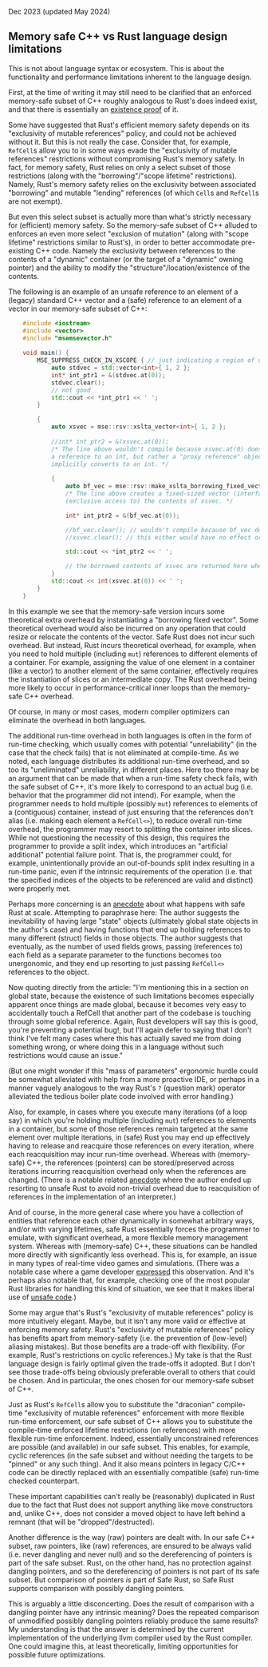 Dec 2023 (updated May 2024)

## Memory safe C++ vs Rust language design limitations


This is not about language syntax or ecosystem. This is about the functionality and performance limitations inherent to the language design.

First, at the time of writing it may still need to be clarified that an enforced memory-safe subset of C++ roughly analogous to Rust's does indeed exist, and that there is essentially an [existence proof](https://github.com/duneroadrunner/scpptool) of it.

Some have suggested that Rust's efficient memory safety depends on its "exclusivity of mutable references" policy, and could not be achieved without it. But this is not really the case. Consider that, for example, `RefCell`s allow you to in some ways evade the "exclusivity of mutable references" restrictions without compromising Rust's memory safety. In fact, for memory safety, Rust relies on only a select subset of those restrictions (along with the "borrowing"/"scope lifetime" restrictions). Namely, Rust's memory safety relies on the exclusivity between associated "borrowing" and mutable "lending" references (of which `Cell`s and `RefCell`s are not exempt).

But even this select subset is actually more than what's strictly necessary for (efficient) memory safety. So the memory-safe subset of C++ alluded to enforces an even more select "exclusion of mutation" (along with "scope lifetime" restrictions similar to Rust's), in order to better accommodate pre-existing C++ code. Namely the exclusivity between references to the contents of a "dynamic" container (or the target of a "dynamic" owning pointer) and the ability to modify the "structure"/location/existence of the contents. 

The following is an example of an unsafe reference to an element of a (legacy) standard C++ vector and a (safe) reference to an element of a vector in our memory-safe subset of C++:

```cpp
    #include <iostream>
    #include <vector>
    #include "msemsevector.h"
    
    void main() {
        MSE_SUPPRESS_CHECK_IN_XSCOPE { // just indicating a region of unsafe code
            auto stdvec = std::vector<int>{ 1, 2 };
            int* int_ptr1 = &(stdvec.at(0));
            stdvec.clear();
            // not good
            std::cout << *int_ptr1 << ' ';
        }

        {
            auto xsvec = mse::rsv::xslta_vector<int>{ 1, 2 };
            
            //int* int_ptr2 = &(xsvec.at(0));
            /* The line above wouldn't compile because xsvec.at(0) does not return 
            a reference to an int, but rather a "proxy reference" object that 
            implicitly converts to an int. */
            
            {
                auto bf_vec = mse::rsv::make_xslta_borrowing_fixed_vector(&xsvec);
                /* The line above creates a fixed-sized vector (interface) that "borrows" 
                (exclusive access to) the contents of xsvec. */

                int* int_ptr2 = &(bf_vec.at(0));

                //bf_vec.clear(); // wouldn't compile because bf_vec doesn't have a `clear()` member function
                //xsvec.clear(); // this either would have no effect or throw an exception because `xsvec`'s contents are being "borrowed"

                std::cout << *int_ptr2 << ' ';

                // the borrowed contents of xsvec are returned here when bf_vec is destructed
            }
            std::cout << int(xsvec.at(0)) << ' ';
        }
    }
```

In this example we see that the memory-safe version incurs some theoretical extra overhead by instantiating a "borrowing fixed vector". Some theoretical overhead would also be incurred on any operation that could resize or relocate the contents of the vector. Safe Rust does not incur such overhead. But instead, Rust incurs theoretical overhead, for example, when you need to hold multiple (including `mut`) references to different elements of a container. For example, assigning the value of one element in a container (like a vector) to another element of the same container, effectively requires the instantiation of slices or an intermediate copy. The Rust overhead being more likely to occur in performance-critical inner loops than the memory-safe C++ overhead.

Of course, in many or most cases, modern compiler optimizers can eliminate the overhead in both languages.

The additional run-time overhead in both languages is often in the form of run-time checking, which usually comes with potential "unreliability" (in the case that the check fails) that is not eliminated at compile-time. As we noted, each language distributes its additional run-time overhead, and so too its "uneliminated" unreliability, in different places. Here too there may be an argument that can be made that when a run-time safety check fails, with the safe subset of C++, it's more likely to correspond to an actual bug (i.e. behavior that the programmer did not intend). For example, when the programmer needs to hold multiple (possibly `mut`) references to elements of a (contiguous) container, instead of just ensuring that the references don't alias (i.e. making each element a `RefCell<>`), to reduce overall run-time overhead, the programmer may resort to splitting the container into slices. While not questioning the necessity of this design, this requires the programmer to provide a split index, which introduces an "artificial additional" potential failure point. That is, the programmer could, for example, unintentionally provide an out-of-bounds split index resulting in a run-time panic, even if the intrinsic requirements of the operation (i.e. that the specified indices of the objects to be referenced are valid and distinct) were properly met.

Perhaps more concerning is an [anecdote](https://loglog.games/blog/leaving-rust-gamedev/) about what happens with safe Rust at scale. Attempting to paraphrase here: The author suggests the inevitability of having large "state" objects (ultimately global state objects in the author's case) and having functions that end up holding references to many different (struct) fields in those objects. The author suggests that eventually, as the number of used fields grows, passing (references to) each field as a separate parameter to the functions becomes too unergonomic, and they end up resorting to just passing `RefCell<>` references to the object.

Now quoting directly from the article: "I'm mentioning this in a section on global state, because the existence of such limitations becomes especially apparent once things are made global, because it becomes very easy to accidentally touch a RefCell<T> that another part of the codebase is touching through some global reference. Again, Rust developers will say this is good, you're preventing a potential bug!, but I'll again defer to saying that I don't think I've felt many cases where this has actually saved me from doing something wrong, or where doing this in a language without such restrictions would cause an issue."

(But one might wonder if this "mass of parameters" ergonomic hurdle could be somewhat alleviated with help from a more proactive IDE, or perhaps in a manner vaguely analogous to the way Rust's `?` (question mark) operator alleviated the tedious boiler plate code involved with error handling.)

Also, for example, in cases where you execute many iterations (of a loop say) in which you're holding multiple (including `mut`) references to elements in a container, but some of those references remain targeted at the same element over multiple iterations, in (safe) Rust you may end up effectively having to release and reacquire those references on every iteration, where each reacquisition may incur run-time overhead. Whereas with (memory-safe) C++, the references (pointers) can be stored/preserved across iterations incurring reacquisition overhead only when the references are changed. (There is a notable related [anecdote](https://ceronman.com/2021/07/22/my-experience-crafting-an-interpreter-with-rust/) where the author ended up resorting to unsafe Rust to avoid non-trivial overhead due to reacquisition of references in the implementation of an interpreter.)

And of course, in the more general case where you have a collection of entities that reference each other dynamically in somewhat arbitrary ways, and/or with varying lifetimes, safe Rust essentially forces the programmer to emulate, with significant overhead, a more flexible memory management system. Whereas with (memory-safe) C++, these situations can be handled more directly with significantly less overhead. This is, for example, an issue in many types of real-time video games and simulations. (There was a notable case where a game developer [expressed](https://youtu.be/4t1K66dMhWk) this observation. And it's perhaps also notable that, for example, checking one of the most popular Rust libraries for handling this kind of situation, we see that it makes liberal use of [unsafe code](https://github.com/bevyengine/bevy/blob/41db723c5cacee53b3d8c5ad831a9c0d93ec2652/crates/bevy_ecs/src/world/unsafe_world_cell.rs#L141-L145).)

Some may argue that's Rust's "exclusivity of mutable references" policy is more intuitively elegant. Maybe, but it isn't any more valid or effective at enforcing memory safety. Rust's "exclusivity of mutable references" policy has benefits apart from memory-safety (i.e. the prevention of (low-level) aliasing mistakes). But those benefits are a trade-off with flexibility. (For example, Rust's restrictions on cyclic references.) My take is that the Rust language design is fairly optimal given the trade-offs it adopted. But I don't see those trade-offs being obviously preferable overall to others that could be chosen. And in particular, the ones chosen for our memory-safe subset of C++.

Just as Rust's `RefCell`s allow you to substitute the "draconian" compile-time "exclusivity of mutable references" enforcement with more flexible run-time enforcement, our safe subset of C++ allows you to substitute the compile-time enforced lifetime restrictions (on references) with more flexible run-time enforcement. Indeed, essentially unconstrained references are possible (and available) in our safe subset. This enables, for example, cyclic references (in the safe subset and without needing the targets to be "pinned" or any such thing). And it also means pointers in legacy C/C++ code can be directly replaced with an essentially compatible (safe) run-time checked counterpart.

These important capabilities can't really be (reasonably) duplicated in Rust due to the fact that Rust does not support anything like move constructors and, unlike C++, does not consider a moved object to have left behind a remnant (that will be "dropped"/destructed).

Another difference is the way (raw) pointers are dealt with. In our safe C++ subset, raw pointers, like (raw) references, are ensured to be always valid (i.e. never dangling and never null) and so the dereferencing of pointers is part of the safe subset. Rust, on the other hand, has no protection against dangling pointers, and so the dereferencing of pointers is not part of its safe subset. But comparison of pointers *is* part of Safe Rust, so Safe Rust supports comparison with possibly dangling pointers.

This is arguably a little disconcerting. Does the result of comparison with a dangling pointer have any intrinsic meaning? Does the repeated comparison of unmodified possibly dangling pointers reliably produce the same results? My understanding is that the answer is determined by the current implementation of the underlying llvm compiler used by the Rust compiler. One could imagine this, at least theoretically, limiting opportunities for possible future optimizations.

